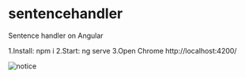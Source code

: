 # sentencehandler
Sentence handler on Angular

1.Install: npm i 
2.Start: ng serve
3.Open Chrome http://localhost:4200/

![notice](https://github.com/Feliciter/sentencehandler/notice.png)

